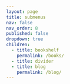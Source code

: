 ```yaml
---
layout: page
title: submenus
nav: false
nav_order: 8
published: false
dropdown: true
children:
  - title: bookshelf
    permalink: /books/
  - title: divider
  - title: blog
    permalink: /blog/
---
```

